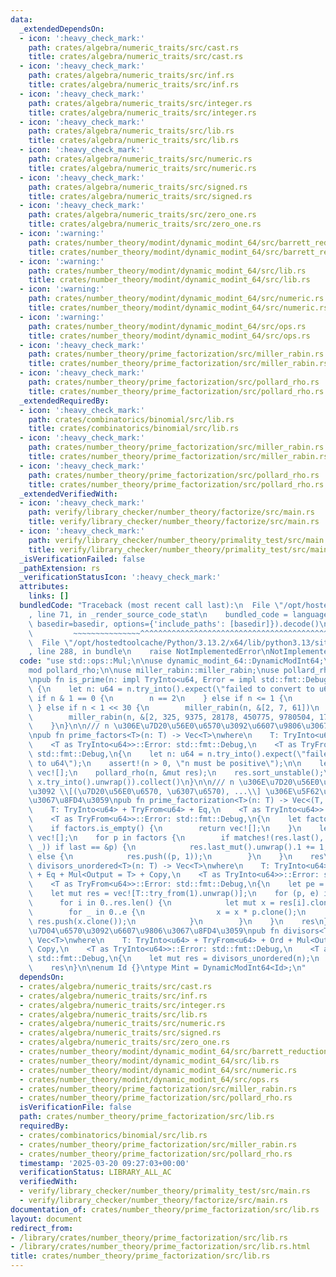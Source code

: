 ```yaml
---
data:
  _extendedDependsOn:
  - icon: ':heavy_check_mark:'
    path: crates/algebra/numeric_traits/src/cast.rs
    title: crates/algebra/numeric_traits/src/cast.rs
  - icon: ':heavy_check_mark:'
    path: crates/algebra/numeric_traits/src/inf.rs
    title: crates/algebra/numeric_traits/src/inf.rs
  - icon: ':heavy_check_mark:'
    path: crates/algebra/numeric_traits/src/integer.rs
    title: crates/algebra/numeric_traits/src/integer.rs
  - icon: ':heavy_check_mark:'
    path: crates/algebra/numeric_traits/src/lib.rs
    title: crates/algebra/numeric_traits/src/lib.rs
  - icon: ':heavy_check_mark:'
    path: crates/algebra/numeric_traits/src/numeric.rs
    title: crates/algebra/numeric_traits/src/numeric.rs
  - icon: ':heavy_check_mark:'
    path: crates/algebra/numeric_traits/src/signed.rs
    title: crates/algebra/numeric_traits/src/signed.rs
  - icon: ':heavy_check_mark:'
    path: crates/algebra/numeric_traits/src/zero_one.rs
    title: crates/algebra/numeric_traits/src/zero_one.rs
  - icon: ':warning:'
    path: crates/number_theory/modint/dynamic_modint_64/src/barrett_reduction.rs
    title: crates/number_theory/modint/dynamic_modint_64/src/barrett_reduction.rs
  - icon: ':warning:'
    path: crates/number_theory/modint/dynamic_modint_64/src/lib.rs
    title: crates/number_theory/modint/dynamic_modint_64/src/lib.rs
  - icon: ':warning:'
    path: crates/number_theory/modint/dynamic_modint_64/src/numeric.rs
    title: crates/number_theory/modint/dynamic_modint_64/src/numeric.rs
  - icon: ':warning:'
    path: crates/number_theory/modint/dynamic_modint_64/src/ops.rs
    title: crates/number_theory/modint/dynamic_modint_64/src/ops.rs
  - icon: ':heavy_check_mark:'
    path: crates/number_theory/prime_factorization/src/miller_rabin.rs
    title: crates/number_theory/prime_factorization/src/miller_rabin.rs
  - icon: ':heavy_check_mark:'
    path: crates/number_theory/prime_factorization/src/pollard_rho.rs
    title: crates/number_theory/prime_factorization/src/pollard_rho.rs
  _extendedRequiredBy:
  - icon: ':heavy_check_mark:'
    path: crates/combinatorics/binomial/src/lib.rs
    title: crates/combinatorics/binomial/src/lib.rs
  - icon: ':heavy_check_mark:'
    path: crates/number_theory/prime_factorization/src/miller_rabin.rs
    title: crates/number_theory/prime_factorization/src/miller_rabin.rs
  - icon: ':heavy_check_mark:'
    path: crates/number_theory/prime_factorization/src/pollard_rho.rs
    title: crates/number_theory/prime_factorization/src/pollard_rho.rs
  _extendedVerifiedWith:
  - icon: ':heavy_check_mark:'
    path: verify/library_checker/number_theory/factorize/src/main.rs
    title: verify/library_checker/number_theory/factorize/src/main.rs
  - icon: ':heavy_check_mark:'
    path: verify/library_checker/number_theory/primality_test/src/main.rs
    title: verify/library_checker/number_theory/primality_test/src/main.rs
  _isVerificationFailed: false
  _pathExtension: rs
  _verificationStatusIcon: ':heavy_check_mark:'
  attributes:
    links: []
  bundledCode: "Traceback (most recent call last):\n  File \"/opt/hostedtoolcache/Python/3.13.2/x64/lib/python3.13/site-packages/onlinejudge_verify/documentation/build.py\"\
    , line 71, in _render_source_code_stat\n    bundled_code = language.bundle(stat.path,\
    \ basedir=basedir, options={'include_paths': [basedir]}).decode()\n          \
    \         ~~~~~~~~~~~~~~~^^^^^^^^^^^^^^^^^^^^^^^^^^^^^^^^^^^^^^^^^^^^^^^^^^^^^^^^^^^^^^^^^^\n\
    \  File \"/opt/hostedtoolcache/Python/3.13.2/x64/lib/python3.13/site-packages/onlinejudge_verify/languages/rust.py\"\
    , line 288, in bundle\n    raise NotImplementedError\nNotImplementedError\n"
  code: "use std::ops::Mul;\n\nuse dynamic_modint_64::DynamicModInt64;\n\nmod miller_rabin;\n\
    mod pollard_rho;\n\nuse miller_rabin::miller_rabin;\nuse pollard_rho::pollard_rho;\n\
    \npub fn is_prime(n: impl TryInto<u64, Error = impl std::fmt::Debug>) -> bool\
    \ {\n    let n: u64 = n.try_into().expect(\"failed to convert to u64\");\n   \
    \ if n & 1 == 0 {\n        n == 2\n    } else if n <= 1 {\n        false\n   \
    \ } else if n < 1 << 30 {\n        miller_rabin(n, &[2, 7, 61])\n    } else {\n\
    \        miller_rabin(n, &[2, 325, 9375, 28178, 450775, 9780504, 1795265022])\n\
    \    }\n}\n\n/// n \u306E\u7D20\u56E0\u6570\u3092\u6607\u9806\u3067\u8FD4\u3059\
    \npub fn prime_factors<T>(n: T) -> Vec<T>\nwhere\n    T: TryInto<u64> + TryFrom<u64>,\n\
    \    <T as TryInto<u64>>::Error: std::fmt::Debug,\n    <T as TryFrom<u64>>::Error:\
    \ std::fmt::Debug,\n{\n    let n: u64 = n.try_into().expect(\"failed to convert\
    \ to u64\");\n    assert!(n > 0, \"n must be positive\");\n\n    let mut res =\
    \ vec![];\n    pollard_rho(n, &mut res);\n    res.sort_unstable();\n    res.into_iter().map(|x|\
    \ x.try_into().unwrap()).collect()\n}\n\n/// n \u306E\u7D20\u56E0\u6570\u5206\u89E3\
    \u3092 \\[(\u7D20\u56E0\u6570, \u6307\u6570), ...\\] \u306E\u5F62\u3067\u6607\u9806\
    \u3067\u8FD4\u3059\npub fn prime_factorization<T>(n: T) -> Vec<(T, usize)>\nwhere\n\
    \    T: TryInto<u64> + TryFrom<u64> + Eq,\n    <T as TryInto<u64>>::Error: std::fmt::Debug,\n\
    \    <T as TryFrom<u64>>::Error: std::fmt::Debug,\n{\n    let factors = prime_factors(n);\n\
    \    if factors.is_empty() {\n        return vec![];\n    }\n    let mut res =\
    \ vec![];\n    for p in factors {\n        if matches!(res.last(), Some((last,\
    \ _)) if last == &p) {\n            res.last_mut().unwrap().1 += 1;\n        }\
    \ else {\n            res.push((p, 1));\n        }\n    }\n    res\n}\n\npub fn\
    \ divisors_unordered<T>(n: T) -> Vec<T>\nwhere\n    T: TryInto<u64> + TryFrom<u64>\
    \ + Eq + Mul<Output = T> + Copy,\n    <T as TryInto<u64>>::Error: std::fmt::Debug,\n\
    \    <T as TryFrom<u64>>::Error: std::fmt::Debug,\n{\n    let pe = prime_factorization(n);\n\
    \    let mut res = vec![T::try_from(1).unwrap()];\n    for (p, e) in pe {\n  \
    \      for i in 0..res.len() {\n            let mut x = res[i].clone();\n    \
    \        for _ in 0..e {\n                x = x * p.clone();\n               \
    \ res.push(x.clone());\n            }\n        }\n    }\n    res\n}\n\n/// n \u306E\
    \u7D04\u6570\u3092\u6607\u9806\u3067\u8FD4\u3059\npub fn divisors<T>(n: T) ->\
    \ Vec<T>\nwhere\n    T: TryInto<u64> + TryFrom<u64> + Ord + Mul<Output = T> +\
    \ Copy,\n    <T as TryInto<u64>>::Error: std::fmt::Debug,\n    <T as TryFrom<u64>>::Error:\
    \ std::fmt::Debug,\n{\n    let mut res = divisors_unordered(n);\n    res.sort_unstable();\n\
    \    res\n}\n\nenum Id {}\ntype Mint = DynamicModInt64<Id>;\n"
  dependsOn:
  - crates/algebra/numeric_traits/src/cast.rs
  - crates/algebra/numeric_traits/src/inf.rs
  - crates/algebra/numeric_traits/src/integer.rs
  - crates/algebra/numeric_traits/src/lib.rs
  - crates/algebra/numeric_traits/src/numeric.rs
  - crates/algebra/numeric_traits/src/signed.rs
  - crates/algebra/numeric_traits/src/zero_one.rs
  - crates/number_theory/modint/dynamic_modint_64/src/barrett_reduction.rs
  - crates/number_theory/modint/dynamic_modint_64/src/lib.rs
  - crates/number_theory/modint/dynamic_modint_64/src/numeric.rs
  - crates/number_theory/modint/dynamic_modint_64/src/ops.rs
  - crates/number_theory/prime_factorization/src/miller_rabin.rs
  - crates/number_theory/prime_factorization/src/pollard_rho.rs
  isVerificationFile: false
  path: crates/number_theory/prime_factorization/src/lib.rs
  requiredBy:
  - crates/combinatorics/binomial/src/lib.rs
  - crates/number_theory/prime_factorization/src/miller_rabin.rs
  - crates/number_theory/prime_factorization/src/pollard_rho.rs
  timestamp: '2025-03-20 09:27:03+00:00'
  verificationStatus: LIBRARY_ALL_AC
  verifiedWith:
  - verify/library_checker/number_theory/primality_test/src/main.rs
  - verify/library_checker/number_theory/factorize/src/main.rs
documentation_of: crates/number_theory/prime_factorization/src/lib.rs
layout: document
redirect_from:
- /library/crates/number_theory/prime_factorization/src/lib.rs
- /library/crates/number_theory/prime_factorization/src/lib.rs.html
title: crates/number_theory/prime_factorization/src/lib.rs
---
```

